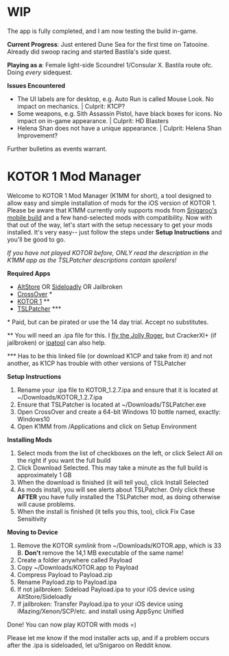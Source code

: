 # WIP

The app is fully completed, and I am now testing the build in-game.

**Current Progress**: Just entered Dune Sea for the first time on Tatooine. Already did swoop racing and started Bastila's side quest.

**Playing as a**: Female light-side Scoundrel 1/Consular X. Bastila route ofc. Doing *every* sidequest.

**Issues Encountered**
- The UI labels are for desktop, e.g. Auto Run is called Mouse Look. No impact on mechanics.            | Culprit: K1CP?
- Some weapons, e.g. Sith Assassin Pistol, have black boxes for icons. No impact on in-game appearance. | Culprit: HD Blasters
- Helena Shan does not have a unique appearance.                                                        | Culprit: Helena Shan Improvement?

Further bulletins as events warrant.

# KOTOR 1 Mod Manager

Welcome to KOTOR 1 Mod Manager (K1MM for short), a tool designed to allow easy and simple installation of mods for the iOS version of KOTOR 1. Please be aware that K1MM currently only supports mods from [Snigaroo's mobile build](https://www.reddit.com/r/kotor/wiki/k1fullbuildmobile) and a few hand-selected mods with compatibility. Now with that out of the way, let's start with the setup necessary to get your mods installed. It's very easy-- just follow the steps under **Setup Instructions** and you'll be good to go.

*If you have not played KOTOR before, ONLY read the description in the K1MM app as the TSLPatcher descriptions contain spoilers!*

**Required Apps**
- [AltStore](https://altstore.io) OR [Sideloadly](https://sideloadly.io) OR Jailbroken
- [CrossOver](https://www.codeweavers.com/crossover/download) \*
- [KOTOR 1](https://apps.apple.com/dk/app/star-wars-kotor/id416608891?l=da&amp;mt=12) \*\*
- [TSLPatcher](https://krakenfiles.com/view/bBElfO1sv0/file.html) \*\*\*

\* Paid, but can be pirated or use the 14 day trial. Accept no substitutes.

\*\* You will need an .ipa file for this. I [fly the Jolly Roger](https://0bin.net/paste/htdgPTtm#bgKxFLE44xy24hbncVIXwceVXhpZo2kkWc8qQTstqbG), but CrackerXI+ (if jailbroken) or [ipatool](https://github.com/Paisseon/ipatool/releases/tag/v1.1.0-paisseon) can also help.

\*\*\* Has to be this linked file (or download K1CP and take from it) and not another, as K1CP has trouble with other versions of TSLPatcher

**Setup Instructions**
1. Rename your .ipa file to KOTOR_1.2.7.ipa and ensure that it is located at ~/Downloads/KOTOR_1.2.7.ipa
2. Ensure that TSLPatcher is located at ~/Downloads/TSLPatcher.exe
3. Open CrossOver and create a 64-bit Windows 10 bottle named, exactly: Windows10
4. Open K1MM from /Applications and click on Setup Environment

**Installing Mods**
1. Select mods from the list of checkboxes on the left, or click Select All on the right if you want the full build
2. Click Download Selected. This may take a minute as the full build is approximately 1 GB
3. When the download is finished (it will tell you), click Install Selected
4. As mods install, you will see alerts about TSLPatcher. Only click these **AFTER** you have fully installed the TSLPatcher mod, as doing otherwise will cause problems.
5. When the install is finished (it tells you this, too), click Fix Case Sensitivity

**Moving to Device**
1. Remove the KOTOR *symlink* from ~/Downloads/KOTOR.app, which is 33 B. **Don't** remove the 14,1 MB executable of the same name!
2. Create a folder anywhere called Payload
3. Copy ~/Downloads/KOTOR.app to Payload
4. Compress Payload to Payload.zip
5. Rename Payload.zip to Payload.ipa
6. If not jailbroken: Sideload Payload.ipa to your iOS device using AltStore/Sideloadly
7. If jailbroken: Transfer Payload.ipa to your iOS device using iMazing/Xenon/SCP/etc. and install using AppSync Unified

Done! You can now play KOTOR with mods =)

Please let me know if the mod installer acts up, and if a problem occurs after the .ipa is sideloaded, let u/Snigaroo on Reddit know.
